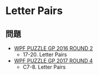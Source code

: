 # Letter Pairs

## 問題
- [WPF PUZZLE GP 2016 ROUND 2](../questions/wpfpgp2016_2.md)
	- 17-20. Letter Pairs
- [WPF PUZZLE GP 2017 ROUND 4](../questions/wpfpgp2017_4.md)
	- C7-8. Letter Pairs
